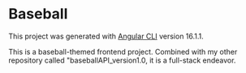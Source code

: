 # Baseball

This project was generated with [Angular CLI](https://github.com/angular/angular-cli) version 16.1.1.

This is a baseball-themed frontend project. Combined with my other repository called "baseballAPI_version1.0, it is a full-stack endeavor. 
